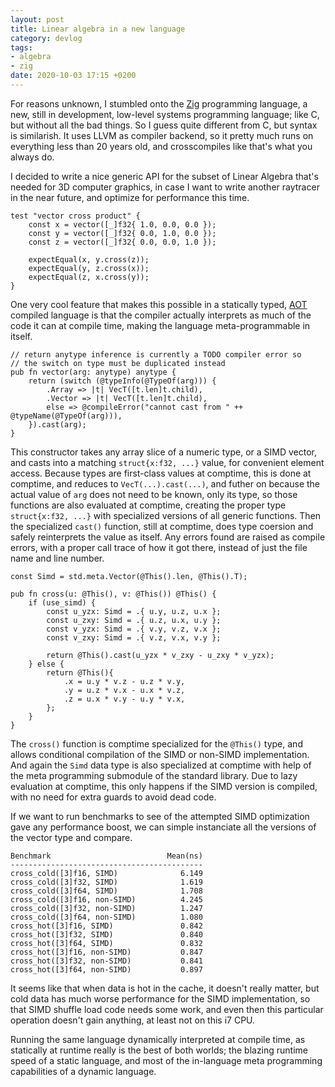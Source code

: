 ```yaml
---
layout: post
title: Linear algebra in a new language
category: devlog
tags:
- algebra
- zig
date: 2020-10-03 17:15 +0200
---
```

For reasons unknown, I stumbled onto the [Zig] programming language, a new, still in development, low-level systems programming language; like C, but without all the bad things. So I guess quite different from C, but syntax is similarish. It uses LLVM as compiler backend, so it pretty much runs on everything less than 20 years old, and crosscompiles like that's what you always do.

I decided to write a nice generic API for the subset of Linear Algebra that's needed for 3D computer graphics, in case I want to write another raytracer in the near future, and optimize for performance this time.

```zig
test "vector cross product" {
    const x = vector([_]f32{ 1.0, 0.0, 0.0 });
    const y = vector([_]f32{ 0.0, 1.0, 0.0 });
    const z = vector([_]f32{ 0.0, 0.0, 1.0 });

    expectEqual(x, y.cross(z));
    expectEqual(y, z.cross(x));
    expectEqual(z, x.cross(y));
}
```

One very cool feature that makes this possible in a statically typed, [AOT] compiled language is that the compiler actually interprets as much of the code it can at compile time, making the language meta-programmable in itself.

```zig
// return anytype inference is currently a TODO compiler error so
// the switch on type must be duplicated instead
pub fn vector(arg: anytype) anytype {
    return (switch (@typeInfo(@TypeOf(arg))) {
        .Array => |t| VecT([t.len]t.child),
        .Vector => |t| VecT([t.len]t.child),
        else => @compileError("cannot cast from " ++ @typeName(@TypeOf(arg))),
    }).cast(arg);
}
```

This constructor takes any array slice of a numeric type, or a SIMD vector, and casts into a matching `struct{x:f32, ...}` value, for convenient element access. Because types are first-class values at comptime, this is done at comptime, and reduces to `VecT(...).cast(...)`, and futher on because the actual value of `arg` does not need to be known, only its type, so those functions are also evaluated at comptime, creating the proper type `struct{x:f32, ...}` with specialized versions of all generic functions. Then the specialized `cast()` function, still at comptime, does type coersion and safely reinterprets the value as itself. Any errors found are raised as compile errors, with a proper call trace of how it got there, instead of just the file name and line number.

```zig
const Simd = std.meta.Vector(@This().len, @This().T);

pub fn cross(u: @This(), v: @This()) @This() {
    if (use_simd) {
        const u_yzx: Simd = .{ u.y, u.z, u.x };
        const u_zxy: Simd = .{ u.z, u.x, u.y };
        const v_yzx: Simd = .{ v.y, v.z, v.x };
        const v_zxy: Simd = .{ v.z, v.x, v.y };

        return @This().cast(u_yzx * v_zxy - u_zxy * v_yzx);
    } else {
        return @This(){
            .x = u.y * v.z - u.z * v.y,
            .y = u.z * v.x - u.x * v.z,
            .z = u.x * v.y - u.y * v.x,
        };
    }
}
```

The `cross()` function is comptime specialized for the `@This()` type, and allows conditional compilation of the SIMD or non-SIMD implementation. And again the `Simd` data type is also specialized at comptime with help of the meta programming submodule of the standard library. Due to lazy evaluation at comptime, this only happens if the SIMD version is compiled, with no need for extra guards to avoid dead code.

If we want to run benchmarks to see of the attempted SIMD optimization gave any performance boost, we can simple instanciate all the versions of the vector type and compare.

```zig
Benchmark                          Mean(ns)
-------------------------------------------
cross_cold([3]f16, SIMD)              6.149
cross_cold([3]f32, SIMD)              1.619
cross_cold([3]f64, SIMD)              1.708
cross_cold([3]f16, non-SIMD)          4.245
cross_cold([3]f32, non-SIMD)          1.247
cross_cold([3]f64, non-SIMD)          1.080
cross_hot([3]f16, SIMD)               0.842
cross_hot([3]f32, SIMD)               0.840
cross_hot([3]f64, SIMD)               0.832
cross_hot([3]f16, non-SIMD)           0.847
cross_hot([3]f32, non-SIMD)           0.841
cross_hot([3]f64, non-SIMD)           0.897
```

It seems like that when data is hot in the cache, it doesn't really matter, but cold data has much worse performance for the SIMD implementation, so that SIMD shuffle load code needs some work, and even then this particular operation doesn't gain anything, at least not on this i7 CPU.

Running the same language dynamically interpreted at compile time, as statically at runtime really is the best of both worlds; the blazing runtime speed of a static language, and most of the in-language meta programming capabilities of a dynamic language.

[zig]: https://ziglang.org
[AOT]: https://en.wikipedia.org/wiki/Ahead-of-time_compilation
